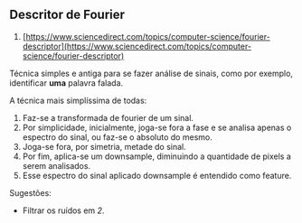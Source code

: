 ## Descritor de Fourier
1. [https://www.sciencedirect.com/topics/computer-science/fourier-descriptor](https://www.sciencedirect.com/topics/computer-science/fourier-descriptor)


Técnica simples e antiga para se fazer análise de sinais, como por exemplo, identificar **uma** palavra falada.

A técnica mais simplíssima de todas:
1. Faz-se a transformada de fourier de um sinal.
2. Por simplicidade, inicialmente, joga-se fora a fase e se analisa apenas o espectro do sinal, ou faz-se o absoluto do mesmo.
3. Joga-se fora, por simetria, metade do sinal.
4. Por fim, aplica-se um downsample, diminuindo a quantidade de pixels a serem analisados.
5. Esse espectro do sinal aplicado downsample é entendido como feature.

Sugestões:

* Filtrar os ruídos em *2*.